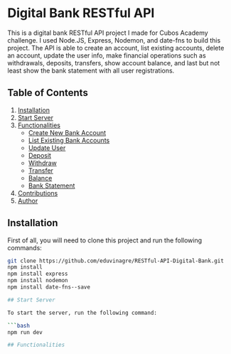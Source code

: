 # Digital Bank RESTful API

This is a digital bank RESTful API project I made for Cubos Academy challenge. I used Node.JS, Express, Nodemon, and date-fns to build this project. The API is able to create an account, list existing accounts, delete an account, update the user info, make financial operations such as withdrawals, deposits, transfers, show account balance, and last but not least show the bank statement with all user registrations.

## Table of Contents

1. [Installation](#installation)
2. [Start Server](#start-server)
3. [Functionalities](#functionalities)
   - [Create New Bank Account](#create-new-bank-account)
   - [List Existing Bank Accounts](#list-existing-bank-accounts)
   - [Update User](#update-user)
   - [Deposit](#deposit)
   - [Withdraw](#withdraw)
   - [Transfer](#transfer)
   - [Balance](#balance)
   - [Bank Statement](#bank-statement)
4. [Contributions](#contributions)
5. [Author](#author)

## Installation

First of all, you will need to clone this project and run the following commands:

````bash
git clone https://github.com/eduvinagre/RESTful-API-Digital-Bank.git
npm install
npm install express
npm install nodemon
npm install date-fns--save

## Start Server

To start the server, run the following command:

```bash
npm run dev

## Functionalities




````
